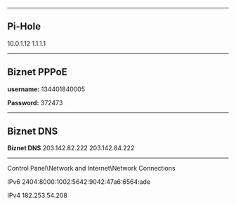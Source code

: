 
---
**Pi-Hole**
---
10.0.1.12
1.1.1.1

---
**Biznet PPPoE**
---
**username:** 
134401840005

**Password:**
372473

---
**Biznet DNS**
---
**Biznet DNS**
203.142.82.222
203.142.84.222

---

Control Panel\Network and Internet\Network Connections

IPv6
2404:8000:1002:5642:9042:47a6:6564:ade

IPv4
182.253.54.208
